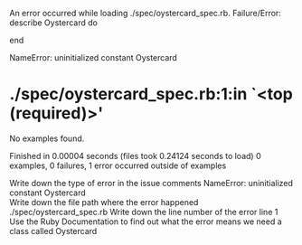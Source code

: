 An error occurred while loading ./spec/oystercard_spec.rb.
Failure/Error:
  describe Oystercard do

  end

NameError:
  uninitialized constant Oystercard
# ./spec/oystercard_spec.rb:1:in `<top (required)>'
No examples found.


Finished in 0.00004 seconds (files took 0.24124 seconds to load)
0 examples, 0 failures, 1 error occurred outside of examples


 Write down the type of error in the issue comments
        NameError: uninitialized constant Oystercard  
 Write down the file path where the error happened
      ./spec/oystercard_spec.rb
 Write down the line number of the error
      line 1
 Use the Ruby Documentation to find out what the error means
      we need a class called Oystercard
